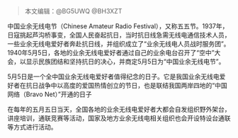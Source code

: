 > 本文编辑：@BG5UWQ @BH3XZT

中国业余无线电节（Chinese Amateur Radio Festival），又称五五节。1937年，日寇挑起芦沟桥事变，全国人民奋起抗日，当时抗日线急需无线电通信技术人员，一些业余无线电爱好者奔赴抗日线，并组织成立了“业余无线电人员战时服务团”。1940年5月5日，各地的业余无线电爱好者通过自己的业余电台召开了“空中”大会，以显示民族团结和坚持抗日的决心，并商定5月5日为“中国业余无线电节”。

5月5日是一个全中国业余无线电爱好者值得纪念的日子。它是我国业余无线电爱好者在抗日战争中以高度的爱国热情创立的节日，也是联结我国两岸四地的“中国网络（Bravo Net）”开通的日子

在每年的五月五日当天，全国各地的业余无线电爱好者大都会自发组织野外架台，讲座培训，通联竞赛等活动，国家及地方业余无线电相关组织也会开设特设台通联等方式进行活动。